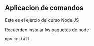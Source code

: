 ## Aplicacion de comandos

Este es el ejercio del curso Node.JS

Recuerden instalar los paquetes de node

````
npm install

````